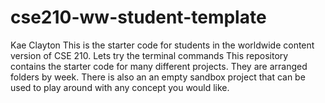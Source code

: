 # cse210-ww-student-template
Kae Clayton
This is the starter code for students in the worldwide content version of CSE 210.
Lets try the terminal commands
This repository contains the starter code for many different projects. They are arranged folders by week. There is also an an empty sandbox project that can be used to play around with any concept you would like.
